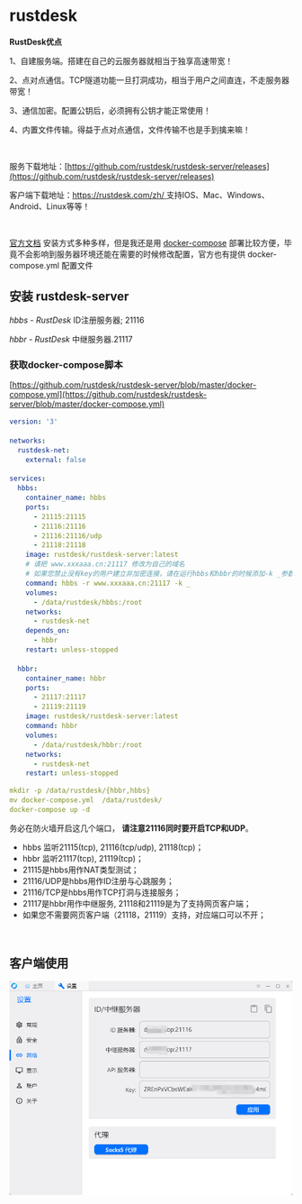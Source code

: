 # rustdesk

**RustDesk优点**

1、自建服务端。搭建在自己的云服务器就相当于独享高速带宽！

2、点对点通信。TCP隧道功能一旦打洞成功，相当于用户之间直连，不走服务器带宽！

3、通信加密。配置公钥后，必须拥有公钥才能正常使用！

4、内置文件传输。得益于点对点通信，文件传输不也是手到擒来嘛！

‍

服务下载地址：[https://github.com/rustdesk/rustdesk-server/releases](https://github.com/rustdesk/rustdesk-server/releases)

客户端下载地址：[https://rustdesk.com/zh/ ](https://rustdesk.com/zh/)支持IOS、Mac、Windows、Android、Linux等等！

‍

[官方文档](https://www.chengzz.com/?golink=aHR0cHM6Ly9ydXN0ZGVzay5jb20vZG9jcy96aC1jbi9zZWxmLWhvc3Qv) 安装方式多种多样，但是我还是用 [docker-compose](https://www.chengzz.com/tag/docker-compose) 部署比较方便，毕竟不会影响到服务器环境还能在需要的时候修改配置，官方也有提供 docker-compose.yml 配置文件

## 安装 rustdesk-server

*hbbs* - *RustDesk* ID注册服务器; 21116

*hbbr* - *RustDesk* 中继服务器.21117

### 获取docker-compose脚本

[https://github.com/rustdesk/rustdesk-server/blob/master/docker-compose.yml](https://github.com/rustdesk/rustdesk-server/blob/master/docker-compose.yml)

```yaml
version: '3'

networks:
  rustdesk-net:
    external: false

services:
  hbbs:
    container_name: hbbs
    ports:
      - 21115:21115
      - 21116:21116
      - 21116:21116/udp
      - 21118:21118
    image: rustdesk/rustdesk-server:latest
    # 请把 www.xxxaaa.cn:21117 修改为自己的域名
    # 如果您禁止没有key的用户建立非加密连接，请在运行hbbs和hbbr的时候添加-k _参数
    command: hbbs -r www.xxxaaa.cn:21117 -k _
    volumes:
      - /data/rustdesk/hbbs:/root
    networks:
      - rustdesk-net
    depends_on:
      - hbbr
    restart: unless-stopped

  hbbr:
    container_name: hbbr
    ports:
      - 21117:21117
      - 21119:21119
    image: rustdesk/rustdesk-server:latest
    command: hbbr
    volumes:
      - /data/rustdesk/hbbr:/root
    networks:
      - rustdesk-net
    restart: unless-stopped
```

```yaml
mkdir -p /data/rustdesk/{hbbr,hbbs}
mv docker-compose.yml  /data/rustdesk/
docker-compose up -d
```

务必在防火墙开启这几个端口， **请注意21116同时要开启TCP和UDP**。

- hbbs 监听21115(tcp), 21116(tcp/udp), 21118(tcp)；
- hbbr 监听21117(tcp), 21119(tcp)；
- 21115是hbbs用作NAT类型测试；
- 21116/UDP是hbbs用作ID注册与心跳服务；
- 21116/TCP是hbbs用作TCP打洞与连接服务；
- 21117是hbbr用作中继服务, 21118和21119是为了支持网页客户端；
- 如果您不需要网页客户端（21118，21119）支持，对应端口可以不开；

‍

## 客户端使用

​​![image](assets/image-20231025134710-d50gwji.png)​​

‍
